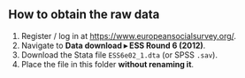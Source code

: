 ## How to obtain the raw data

1. Register / log in at <https://www.europeansocialsurvey.org/>.
2. Navigate to **Data download ▸ ESS Round 6 (2012)**.
3. Download the Stata file `ESS6e02_1.dta` (or SPSS `.sav`).
4. Place the file in this folder **without renaming it**.
